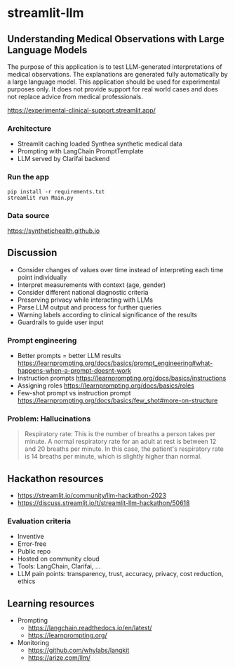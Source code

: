 # streamlit-llm

## Understanding Medical Observations with Large Language Models

The purpose of this application is to test LLM-generated interpretations of medical observations. 
The explanations are generated fully automatically by a large language model. 
This application should be used for experimental purposes only. 
It does not provide support for real world cases and does not replace advice from medical professionals.

https://experimental-clinical-support.streamlit.app/

### Architecture

* Streamlit caching loaded Synthea synthetic medical data
* Prompting with LangChain PromptTemplate
* LLM served by Clarifai backend

### Run the app

```
pip install -r requirements.txt
streamlit run Main.py
```

### Data source

https://synthetichealth.github.io

## Discussion

* Consider changes of values over time instead of interpreting each time point individually
* Interpret measurements with context (age, gender)
* Consider different national diagnostic criteria
* Preserving privacy while interacting with LLMs
* Parse LLM output and process for further queries
* Warning labels according to clinical significance of the results
* Guardrails to guide user input

### Prompt engineering

* Better prompts = better LLM results https://learnprompting.org/docs/basics/prompt_engineering#what-happens-when-a-prompt-doesnt-work
* Instruction prompts https://learnprompting.org/docs/basics/instructions
* Assigning roles https://learnprompting.org/docs/basics/roles
* Few-shot prompt vs instruction prompt https://learnprompting.org/docs/basics/few_shot#more-on-structure

### Problem: Hallucinations

> Respiratory rate: This is the number of breaths a person takes per minute. A normal respiratory rate for an adult at rest is between 12 and 20 breaths per minute. In this case, the patient's respiratory rate is 14 breaths per minute, which is slightly higher than normal.

## Hackathon resources

* https://streamlit.io/community/llm-hackathon-2023
* https://discuss.streamlit.io/t/streamlit-llm-hackathon/50618

### Evaluation criteria

* Inventive
* Error-free
* Public repo
* Hosted on community cloud
* Tools: LangChain, Clarifai, ...
* LLM pain points: transparency, trust, accuracy, privacy, cost reduction, ethics

## Learning resources

* Prompting
    * https://langchain.readthedocs.io/en/latest/
    * https://learnprompting.org/
* Monitoring
    * https://github.com/whylabs/langkit
    * https://arize.com/llm/
